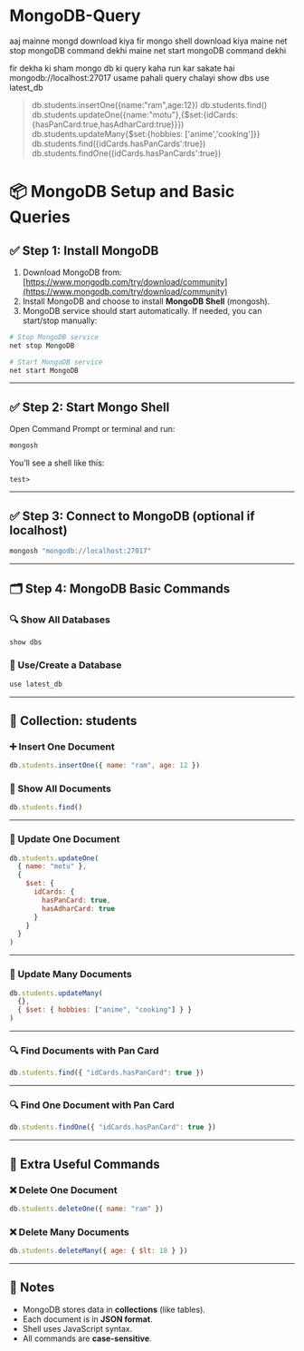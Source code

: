 ﻿# MongoDB-Query

aaj mainne mongd download kiya 
fir mongo shell download kiya 
maine net stop mongoDB command dekhi 
maine net start mongoDB command dekhi 

fir dekha ki sham mongo db ki query kaha run kar sakate hai mongodb://localhost:27017
usame pahali query chalayi show dbs 
use latest_db
>db.students.insertOne({name:"ram",age:12})
>db.students.find()
>db.students.updateOne({name:"motu"},{$set:{idCards:{hasPanCard:true,hasAdharCard:true}}})
>db.students.updateMany{$set:{hobbies: ['anime','cooking']}}
>db.students.find({idCards.hasPanCards':true})
>db.students.findOne({idCards.hasPanCards':true})


# 📦 MongoDB Setup and Basic Queries

## ✅ Step 1: Install MongoDB
1. Download MongoDB from: [https://www.mongodb.com/try/download/community](https://www.mongodb.com/try/download/community)
2. Install MongoDB and choose to install **MongoDB Shell** (mongosh).
3. MongoDB service should start automatically. If needed, you can start/stop manually:

```bash
# Stop MongoDB service
net stop MongoDB

# Start MongoDB service
net start MongoDB
````

---

## ✅ Step 2: Start Mongo Shell

Open Command Prompt or terminal and run:

```bash
mongosh
```

You’ll see a shell like this:

```
test>
```

---

## ✅ Step 3: Connect to MongoDB (optional if localhost)

```bash
mongosh "mongodb://localhost:27017"
```

---

## 🗂️ Step 4: MongoDB Basic Commands

### 🔍 Show All Databases

```js
show dbs
```

### 📂 Use/Create a Database

```js
use latest_db
```

---

## 📁 Collection: students

### ➕ Insert One Document

```js
db.students.insertOne({ name: "ram", age: 12 })
```

### 🔎 Show All Documents

```js
db.students.find()
```

---

### 🔁 Update One Document

```js
db.students.updateOne(
  { name: "motu" },
  {
    $set: {
      idCards: {
        hasPanCard: true,
        hasAdharCard: true
      }
    }
  }
)
```

---

### 🔁 Update Many Documents

```js
db.students.updateMany(
  {},
  { $set: { hobbies: ["anime", "cooking"] } }
)
```

---

### 🔍 Find Documents with Pan Card

```js
db.students.find({ "idCards.hasPanCard": true })
```

---

### 🔍 Find One Document with Pan Card

```js
db.students.findOne({ "idCards.hasPanCard": true })
```

---

## 🧼 Extra Useful Commands

### ❌ Delete One Document

```js
db.students.deleteOne({ name: "ram" })
```

### ❌ Delete Many Documents

```js
db.students.deleteMany({ age: { $lt: 18 } })
```

---

## 📌 Notes

* MongoDB stores data in **collections** (like tables).
* Each document is in **JSON format**.
* Shell uses JavaScript syntax.
* All commands are **case-sensitive**.



